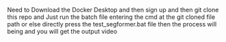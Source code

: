 Need to Download the Docker Desktop and then sign up and then git clone this repo and 
Just run the batch file entering the cmd at the git cloned file path or else directly 
press the test_segformer.bat file then the process will being and you will get the output video 
